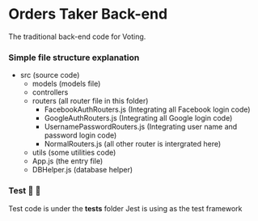 # Orders Taker Back-end

The traditional back-end code for Voting.

### Simple file structure explanation

- src (source code)
  - models (models file)
  - controllers
  - routers (all router file in this folder)
    - FacebookAuthRouters.js (Integrating all Facebook login code)
    - GoogleAuthRouters.js (Integrating all Google login code)
    - UsernamePasswordRouters.js (Integrating user name and password login code)
    - NormalRouters.js (all other router is intergrated here)
  - utils (some utilities code)
  - App.js (the entry file)
  - DBHelper.js (database helper)

### Test :tada: :tada:
Test code is under the __tests__ folder
Jest is using as the test framework

